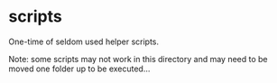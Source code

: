 # scripts

One-time of seldom used helper scripts.

Note: some scripts may not work in this directory and may need to be moved one folder up to be executed...
